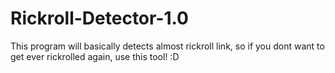 # Rickroll-Detector-1.0
This program will basically detects almost rickroll link, so if you dont want to get ever rickrolled again, use this tool! :D
